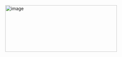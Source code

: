 <img width="354" height="148" alt="image" src="https://github.com/user-attachments/assets/9f7efd3c-3fe6-4ef7-a50b-fd0cf10299bd" />
